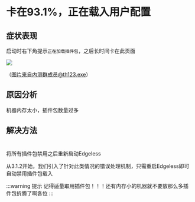 # 卡在93.1%，正在载入用户配置
## 症状表现
启动时右下角提示`正在加载插件包`，之后长时间卡在此页面

![](https://cloud.edgeless.top/picbed/wiki/images/screenshot_1580481154425.jpg)

（图片来自内测群成员@th123.exe）


## 原因分析
机器内存太小，插件包数量过多



## 解决方法
# 
将所有插件包禁用之后重新启动Edgeless

从3.1.2开始，我们引入了针对此类情况的错误处理机制，只需重启Edgeless即可自动禁用插件包载入
<br>

:::warning 提示
记得适量取用插件包！！！还有内存小的机器就不要放那么多插件包折腾了啊各位
:::